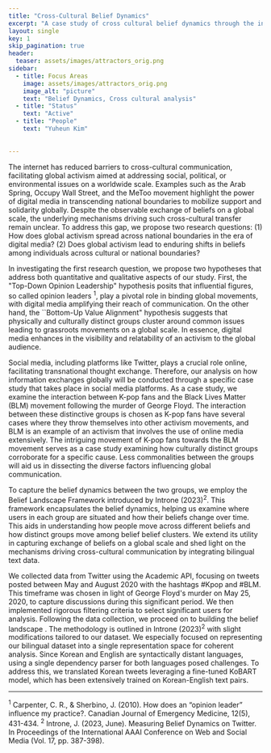 ```yaml
---
title: "Cross-Cultural Belief Dynamics"
excerpt: "A case study of cross cultural belief dynamics through the interaction between K-pop fans and BLM movement"
layout: single
key: 1
skip_pagination: true
header:
  teaser: assets/images/attractors_orig.png
sidebar:
  - title: Focus Areas
    image: assets/images/attractors_orig.png
    image_alt: "picture"
    text: "Belief Dynamics, Cross cultural analysis"
  - title: "Status"
    text: "Active"
  - title: "People"
    text: "Yuheun Kim"
  
  
---
```

      
The internet has reduced barriers to cross-cultural communication, facilitating global activism aimed at addressing social, political, or environmental issues on a worldwide scale. Examples such as the Arab Spring, Occupy Wall Street, and the MeToo movement highlight the power of digital media in transcending national boundaries to mobilize support and solidarity globally. Despite the observable exchange of beliefs on a global scale, the underlying mechanisms driving such cross-cultural transfer remain unclear. To address this gap, we propose two research questions: (1) How does global activism spread across national boundaries in the era of digital media? (2) Does global activism lead to enduring shifts in beliefs among individuals across cultural or national boundaries?

In investigating the first research question, we propose two hypotheses that address both quantitative and qualitative aspects of our study. First, the "Top-Down Opinion Leadership" hypothesis posits that influential figures, so called opinion leaders <sup>1</sup>, play a pivotal role in binding global movements, with digital media amplifying their reach of communication. On the other hand, the ``Bottom-Up Value Alignment" hypothesis suggests that physically and culturally distinct groups cluster around common issues leading to grassroots movements on a global scale. In essence, digital media enhances in the visibility and relatability of an activism to the global audience. 

Social media, including platforms like Twitter, plays a crucial role online, facilitating transnational thought exchange. Therefore, our analysis on how information exchanges globally will be conducted through a specific case study that takes place in social media platforms. As a case study, we examine the interaction between K-pop fans and the Black Lives Matter (BLM) movement following the murder of George Floyd. The interaction between these distinctive groups is chosen as K-pop fans have several cases where they throw themselves into other activism movements, and BLM is an example of an activism  that involves the use of online media extensively. The intriguing movement of K-pop fans towards the BLM movement serves as a case study examining how culturally distinct groups corroborate for a specific cause. Less commonalities between the groups will aid us in dissecting the diverse factors influencing global communication.

To capture the belief dynamics between the two groups, we employ the Belief Landscape Framework introduced by Introne (2023)<sup>2</sup>. This framework encapsulates the belief dynamics, helping us examine where users in each group are situated and how their beliefs change over time. This aids in understanding how people move across different beliefs and how distinct groups move among belief belief clusters. We extend its utility in capturing exchange of beliefs on a global scale and shed light on the mechanisms driving cross-cultural communication by integrating bilingual text data. 

We collected data from Twitter using the Academic API, focusing on tweets posted between May and August 2020 with the hashtags \#Kpop and \#BLM. This timeframe was chosen in light of George Floyd's murder on May 25, 2020, to capture discussions during this significant period. We then implemented rigorous filtering criteria to select significant users for analysis. Following the data collection, we proceed on to building the belief landscape . The methodology is outlined in Introne (2023)<sup>2</sup> with slight modifications tailored to our dataset. We especially focused on representing our bilingual dataset into a single representation space for coherent analysis. Since Korean and English are syntactically distant languages, using a single dependency parser for both languages posed challenges. To address this, we translated Korean tweets leveraging a fine-tuned KoBART model, which has been extensively trained on Korean-English text pairs. 

-----------------

<sup>1</sup> Carpenter, C. R., & Sherbino, J. (2010). How does an “opinion leader” influence my practice?. Canadian Journal of Emergency Medicine, 12(5), 431-434.
<sup>2</sup> Introne, J. (2023, June). Measuring Belief Dynamics on Twitter. In Proceedings of the International AAAI Conference on Web and Social Media (Vol. 17, pp. 387-398).